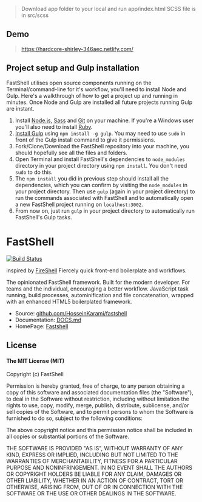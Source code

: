 > Download app folder to your local and run app/index.html
> SCSS file is in src/scss

## Demo
> https://hardcore-shirley-346aec.netlify.com/

## Project setup and Gulp installation
FastShell utilises open source components running on the Terminal/command-line for it's workflow, you'll need to install Node and Gulp. Here's a walkthrough of how to get a project up and running in minutes. Once Node and Gulp are installed all future projects running Gulp are instant.

1. Install [Node.js](http://nodejs.org/download), [Sass](http://sass-lang.com/tutorial.html) and [Git](http://git-scm.com) on your machine. If you're a Windows user you'll also need to install [Ruby](http://rubyinstaller.org/downloads).
2. [Install Gulp](http://Gulpjs.com/) using `npm install -g gulp`. You may need to use `sudo` in front of the Gulp install command to give it permissions.
3. Fork/Clone/Download the FastShell repository into your machine, you should hopefully see all the files and folders.
4. Open Terminal and install FastShell's dependencies to `node_modules` directory in your project directory using `npm install`. You don't need `sudo` to do this.
5. The `npm install` you did in previous step should install all the dependencies, which you can confirm by visiting the `node_modules` in your project directory. Then use `gulp` (again in your project directory) to run the commands associated with FastShell and to automatically open a new FastShell project running on `localhost:3002`.
6. From now on, just run `gulp` in your project directory to automatically run FastShell's Gulp tasks.

# FastShell
[![Build Status](https://travis-ci.org/HosseinKarami/fastshell.png?branch=master)](https://travis-ci.org/HosseinKarami/fastshell)

inspired by [FireShell](http://getfireshell.com)
Fiercely quick front-end boilerplate and workflows.

The opinionated FastShell framework. Built for the modern developer. For teams and the individual, encouraging a better workflow. JavaScript task running, build processes, autominification and file concatenation, wrapped with an enhanced HTML5 boilerplated framework.

* Source: [github.com/HosseinKarami/fastshell](http://github.com/HosseinKarami/fastshell)
* Documentation: [DOCS.md](https://github.com/HosseinKarami/fastshell/blob/master/DOCS.md)
* HomePage: [Fastshell](https://HosseinKarami.github.io/fastshell)


## License

#### The MIT License (MIT)

Copyright (c) FastShell

Permission is hereby granted, free of charge, to any person obtaining a copy of
this software and associated documentation files (the "Software"), to deal in
the Software without restriction, including without limitation the rights to
use, copy, modify, merge, publish, distribute, sublicense, and/or sell copies
of the Software, and to permit persons to whom the Software is furnished to do
so, subject to the following conditions:

The above copyright notice and this permission notice shall be included in all
copies or substantial portions of the Software.

THE SOFTWARE IS PROVIDED "AS IS", WITHOUT WARRANTY OF ANY KIND, EXPRESS OR
IMPLIED, INCLUDING BUT NOT LIMITED TO THE WARRANTIES OF MERCHANTABILITY,
FITNESS FOR A PARTICULAR PURPOSE AND NONINFRINGEMENT. IN NO EVENT SHALL THE
AUTHORS OR COPYRIGHT HOLDERS BE LIABLE FOR ANY CLAIM, DAMAGES OR OTHER
LIABILITY, WHETHER IN AN ACTION OF CONTRACT, TORT OR OTHERWISE, ARISING FROM,
OUT OF OR IN CONNECTION WITH THE SOFTWARE OR THE USE OR OTHER DEALINGS IN THE
SOFTWARE.
